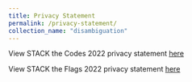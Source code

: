 ```yaml
---
title: Privacy Statement
permalink: /privacy-statement/
collection_name: "disambiguation"
---
```


View STACK the Codes 2022 privacy statement [here](/2022/stack-the-codes/privacy-statement)

View STACK the Flags 2022 privacy statement [here](/2022/stack-the-flags/privacy-statement)
